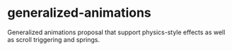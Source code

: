 # generalized-animations
Generalized animations proposal that support physics-style effects as well as scroll triggering and springs.
